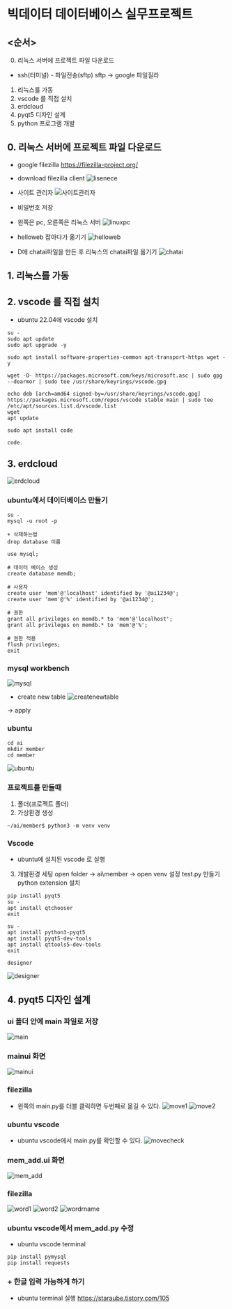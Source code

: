 # 빅데이터 데이터베이스 실무프로젝트 


## <순서>
0. 리눅스 서버에 프로젝트 파일 다운로드
- ssh(터미널) - 파일전송(sftp)
sftp -> google 파일질라
1. 리눅스를 가동
2. vscode 를 직접 설치
3. erdcloud
4. pyqt5 디자인 설계 
5. python 프로그램 개발


## 0. 리눅스 서버에 프로젝트 파일 다운로드
* google filezilla
https://filezilla-project.org/

* download filezilla client
![lisenece](https://github.com/yyeongha/AI-DX-education/blob/main/02_database/03_%EB%B9%85%EB%8D%B0%EC%9D%B4%ED%84%B0%20%EB%8D%B0%EC%9D%B4%ED%84%B0%EB%B2%A0%EC%9D%B4%EC%8A%A4%20%EC%8B%A4%EB%AC%B4%ED%94%84%EB%A1%9C%EC%A0%9D%ED%8A%B8/img/lisenece.png?raw=true)

* 사이트 관리자
![사이트관리자](https://github.com/yyeongha/AI-DX-education/blob/main/02_database/03_%EB%B9%85%EB%8D%B0%EC%9D%B4%ED%84%B0%20%EB%8D%B0%EC%9D%B4%ED%84%B0%EB%B2%A0%EC%9D%B4%EC%8A%A4%20%EC%8B%A4%EB%AC%B4%ED%94%84%EB%A1%9C%EC%A0%9D%ED%8A%B8/img/%EC%82%AC%EC%9D%B4%ED%8A%B8%EA%B4%80%EB%A6%AC%EC%9E%90.png?raw=true)


* 비밀번호 저장

* 왼쪽은 pc, 오른쪽은 리눅스 서버
![linuxpc](https://github.com/yyeongha/AI-DX-education/blob/main/02_database/03_%EB%B9%85%EB%8D%B0%EC%9D%B4%ED%84%B0%20%EB%8D%B0%EC%9D%B4%ED%84%B0%EB%B2%A0%EC%9D%B4%EC%8A%A4%20%EC%8B%A4%EB%AC%B4%ED%94%84%EB%A1%9C%EC%A0%9D%ED%8A%B8/img/linuxpc.png?raw=true)

* helloweb 잡아다가 옮기기
![helloweb](https://github.com/yyeongha/AI-DX-education/blob/main/02_database/03_%EB%B9%85%EB%8D%B0%EC%9D%B4%ED%84%B0%20%EB%8D%B0%EC%9D%B4%ED%84%B0%EB%B2%A0%EC%9D%B4%EC%8A%A4%20%EC%8B%A4%EB%AC%B4%ED%94%84%EB%A1%9C%EC%A0%9D%ED%8A%B8/img/helloweb.png?raw=true)

* D에 chatai파일을 만든 후 리눅스의 chatai파일 옮기기
![chatai](https://github.com/yyeongha/AI-DX-education/blob/main/02_database/03_%EB%B9%85%EB%8D%B0%EC%9D%B4%ED%84%B0%20%EB%8D%B0%EC%9D%B4%ED%84%B0%EB%B2%A0%EC%9D%B4%EC%8A%A4%20%EC%8B%A4%EB%AC%B4%ED%94%84%EB%A1%9C%EC%A0%9D%ED%8A%B8/img/chatai.png?raw=true)



## 1. 리눅스를 가동

## 2. vscode 를 직접 설치
* ubuntu 22.04에 vscode 설치

```
su -
sudo apt update
sudo apt upgrade -y

sudo apt install software-properties-common apt-transport-https wget -y

wget -O- https://packages.microsoft.com/keys/microsoft.asc | sudo gpg --dearmor | sudo tee /usr/share/keyrings/vscode.gpg

echo deb [arch=amd64 signed-by=/usr/share/keyrings/vscode.gpg] https://packages.microsoft.com/repos/vscode stable main | sudo tee /etc/apt/sources.list.d/vscode.list
wget 
apt update

sudo apt install code

code.
```

## 3. erdcloud
![erdcloud](https://github.com/yyeongha/AI-DX-education/blob/main/02_database/03_%EB%B9%85%EB%8D%B0%EC%9D%B4%ED%84%B0%20%EB%8D%B0%EC%9D%B4%ED%84%B0%EB%B2%A0%EC%9D%B4%EC%8A%A4%20%EC%8B%A4%EB%AC%B4%ED%94%84%EB%A1%9C%EC%A0%9D%ED%8A%B8/img/erdcloud.png?raw=true)

### ubuntu에서 데이터베이스 만들기
```
su -
mysql -u root -p

+ 삭제하는법
drop database 이름

use mysql;

# 데이터 베이스 생성
create database memdb;

# 사용자
create user 'mem'@'localhost' identified by '@ai1234@';
create user 'mem'@'%' identified by '@ai1234@';

# 권한
grant all privileges on memdb.* to 'mem'@'localhost';
grant all privileges on memdb.* to 'mem'@'%';

# 권한 적용
flush privileges;
exit
```

### mysql workbench
![mysql](https://github.com/yyeongha/AI-DX-education/blob/main/02_database/03_%EB%B9%85%EB%8D%B0%EC%9D%B4%ED%84%B0%20%EB%8D%B0%EC%9D%B4%ED%84%B0%EB%B2%A0%EC%9D%B4%EC%8A%A4%20%EC%8B%A4%EB%AC%B4%ED%94%84%EB%A1%9C%EC%A0%9D%ED%8A%B8/img/mysql.png?raw=true)

* create new table
![createnewtable](https://github.com/yyeongha/AI-DX-education/blob/main/02_database/03_%EB%B9%85%EB%8D%B0%EC%9D%B4%ED%84%B0%20%EB%8D%B0%EC%9D%B4%ED%84%B0%EB%B2%A0%EC%9D%B4%EC%8A%A4%20%EC%8B%A4%EB%AC%B4%ED%94%84%EB%A1%9C%EC%A0%9D%ED%8A%B8/img/createnewtable.png?raw=true)

-> apply


### ubuntu
```
cd ai
mkdir member
cd member
```
![ubuntu](https://github.com/yyeongha/AI-DX-education/blob/main/02_database/03_%EB%B9%85%EB%8D%B0%EC%9D%B4%ED%84%B0%20%EB%8D%B0%EC%9D%B4%ED%84%B0%EB%B2%A0%EC%9D%B4%EC%8A%A4%20%EC%8B%A4%EB%AC%B4%ED%94%84%EB%A1%9C%EC%A0%9D%ED%8A%B8/img/ubuntu.png?raw=true)


### 프로젝트를 만들때
1. 폴더(프로젝트 폴더)
2. 가상환경 생성
```
~/ai/member$ python3 -m venv venv

```

### Vscode
* ubuntu에 설치된 vscode 로 실행
3. 개발환경 세팅
open folder -> ai\member -> open
venv 설정
test.py 만들기
python extension 설치

```
pip install pyqt5
su -
apt install qtchooser
exit

su -
apt install python3-pyqt5
apt install pyqt5-dev-tools
apt install qttools5-dev-tools
exit

designer
```
![designer](https://github.com/yyeongha/AI-DX-education/blob/main/02_database/03_%EB%B9%85%EB%8D%B0%EC%9D%B4%ED%84%B0%20%EB%8D%B0%EC%9D%B4%ED%84%B0%EB%B2%A0%EC%9D%B4%EC%8A%A4%20%EC%8B%A4%EB%AC%B4%ED%94%84%EB%A1%9C%EC%A0%9D%ED%8A%B8/img/designer.png?raw=true)


## 4. pyqt5 디자인 설계 
### ui 폴더 안에 main 파일로 저장
![main](https://github.com/yyeongha/AI-DX-education/blob/main/02_database/03_%EB%B9%85%EB%8D%B0%EC%9D%B4%ED%84%B0%20%EB%8D%B0%EC%9D%B4%ED%84%B0%EB%B2%A0%EC%9D%B4%EC%8A%A4%20%EC%8B%A4%EB%AC%B4%ED%94%84%EB%A1%9C%EC%A0%9D%ED%8A%B8/img/main.png?raw=true)

### mainui 화면
![mainui](https://github.com/yyeongha/AI-DX-education/blob/main/02_database/03_%EB%B9%85%EB%8D%B0%EC%9D%B4%ED%84%B0%20%EB%8D%B0%EC%9D%B4%ED%84%B0%EB%B2%A0%EC%9D%B4%EC%8A%A4%20%EC%8B%A4%EB%AC%B4%ED%94%84%EB%A1%9C%EC%A0%9D%ED%8A%B8/img/mainui.png?raw=true)

### filezilla
* 왼쪽의 main.py를 더블 클릭하면 두번째로 옮길 수 있다.
![move1](https://github.com/yyeongha/AI-DX-education/blob/main/02_database/03_%EB%B9%85%EB%8D%B0%EC%9D%B4%ED%84%B0%20%EB%8D%B0%EC%9D%B4%ED%84%B0%EB%B2%A0%EC%9D%B4%EC%8A%A4%20%EC%8B%A4%EB%AC%B4%ED%94%84%EB%A1%9C%EC%A0%9D%ED%8A%B8/img/move1.png?raw=true)
![move2](https://github.com/yyeongha/AI-DX-education/blob/main/02_database/03_%EB%B9%85%EB%8D%B0%EC%9D%B4%ED%84%B0%20%EB%8D%B0%EC%9D%B4%ED%84%B0%EB%B2%A0%EC%9D%B4%EC%8A%A4%20%EC%8B%A4%EB%AC%B4%ED%94%84%EB%A1%9C%EC%A0%9D%ED%8A%B8/img/move2.png?raw=true)

### ubuntu vscode
* ubuntu vscode에서 main.py를 확인할 수 있다.
![movecheck](https://github.com/yyeongha/AI-DX-education/blob/main/02_database/03_%EB%B9%85%EB%8D%B0%EC%9D%B4%ED%84%B0%20%EB%8D%B0%EC%9D%B4%ED%84%B0%EB%B2%A0%EC%9D%B4%EC%8A%A4%20%EC%8B%A4%EB%AC%B4%ED%94%84%EB%A1%9C%EC%A0%9D%ED%8A%B8/img/movecheck.png?raw=true)

### mem_add.ui 화면
![mem_add]()

### filezilla
![word1](https://github.com/yyeongha/AI-DX-education/blob/main/02_database/03_%EB%B9%85%EB%8D%B0%EC%9D%B4%ED%84%B0%20%EB%8D%B0%EC%9D%B4%ED%84%B0%EB%B2%A0%EC%9D%B4%EC%8A%A4%20%EC%8B%A4%EB%AC%B4%ED%94%84%EB%A1%9C%EC%A0%9D%ED%8A%B8/img/word1.png?raw=true)
![word2](https://github.com/yyeongha/AI-DX-education/blob/main/02_database/03_%EB%B9%85%EB%8D%B0%EC%9D%B4%ED%84%B0%20%EB%8D%B0%EC%9D%B4%ED%84%B0%EB%B2%A0%EC%9D%B4%EC%8A%A4%20%EC%8B%A4%EB%AC%B4%ED%94%84%EB%A1%9C%EC%A0%9D%ED%8A%B8/img/word2.png?raw=true)
![wordrname](https://github.com/yyeongha/AI-DX-education/blob/main/02_database/03_%EB%B9%85%EB%8D%B0%EC%9D%B4%ED%84%B0%20%EB%8D%B0%EC%9D%B4%ED%84%B0%EB%B2%A0%EC%9D%B4%EC%8A%A4%20%EC%8B%A4%EB%AC%B4%ED%94%84%EB%A1%9C%EC%A0%9D%ED%8A%B8/img/wordrename.png?raw=true)

### ubuntu vscode에서 mem_add.py 수정
* ubuntu vscode terminal
```
pip install pymysql
pip install requests
```



### + 한글 입력 가능하게 하기
* ubuntu terminal 실행
https://staraube.tistory.com/105


```

```





![]()
![]()
![]()
![]()

